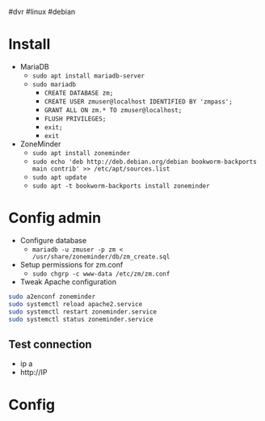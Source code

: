 #dvr #linux #debian 

# Install 
- MariaDB
	- `sudo apt install mariadb-server`
	- `sudo mariadb`
		- `CREATE DATABASE zm;`
		- `CREATE USER zmuser@localhost IDENTIFIED BY 'zmpass';`
		- `GRANT ALL ON zm.* TO zmuser@localhost;`
		- `FLUSH PRIVILEGES;`
		- `exit;`
		- `exit`
- ZoneMinder
	- `sudo apt install zoneminder`
	- `sudo echo 'deb http://deb.debian.org/debian bookworm-backports main contrib' >> /etc/apt/sources.list`
	- `sudo apt update`
	- `sudo apt -t bookworm-backports install zoneminder`


# Config admin
- Configure database
	- `mariadb -u zmuser -p zm < /usr/share/zoneminder/db/zm_create.sql`
- Setup permissions for zm.conf
	- `sudo chgrp -c www-data /etc/zm/zm.conf`
- Tweak Apache configuration
```bash
sudo a2enconf zoneminder
sudo systemctl reload apache2.service
sudo systemctl restart zoneminder.service
sudo systemctl status zoneminder.service
```

## Test connection
- ip a
- http://IP

# Config
